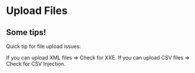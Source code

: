 # Upload Files


## Some tips!
Quick tip for file upload issues:

If you can upload XML files => Check for XXE.
If you can upload CSV files => Check for CSV Injection.
